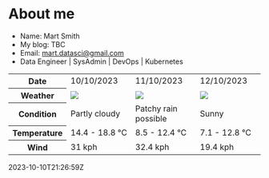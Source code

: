 # About me

- Name: Mart Smith
- My blog: TBC
- Email: [mart.datasci@gmail.com](mailto:mart.datasci6@gmail.com)
- Data Engineer | SysAdmin | DevOps | Kubernetes


<table>
    <tr>
        <th>Date</th>
        <td>10/10/2023</td><td>11/10/2023</td><td>12/10/2023</td>
    </tr>
    <tr>
        <th>Weather</th>
        <td><img src="https://cdn.weatherapi.com/weather/64x64/day/116.png"/></td><td><img src="https://cdn.weatherapi.com/weather/64x64/day/176.png"/></td><td><img src="https://cdn.weatherapi.com/weather/64x64/day/113.png"/></td>
    </tr>
    <tr>
        <th>Condition</th>
        <td width="200px">Partly cloudy</td><td width="200px">Patchy rain possible</td><td width="200px">Sunny</td>
    </tr>
    <tr>
        <th>Temperature</th>
        <td>14.4 -  18.8 °C</td><td>8.5 -  12.4 °C</td><td>7.1 -  12.8 °C</td>
    </tr>
    <tr>
        <th>Wind</th>
        <td>31 kph</td><td>32.4 kph</td><td>19.4 kph</td>
    </tr>
</table>


2023-10-10T21:26:59Z

